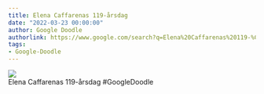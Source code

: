 ```yaml
---
title: Elena Caffarenas 119-årsdag
date: "2022-03-23 00:00:00"
author: Google Doodle
authorlink: https://www.google.com/search?q=Elena%20Caffarenas%20119-%C3%A5rsdag
tags:
- Google-Doodle
---
```

<img src="https://www.google.com/logos/doodles/2022/elena-caffarenas-119th-birthday-6753651837109376.2-l.png" referrerpolicy="no-referrer"><br>Elena Caffarenas 119-årsdag #GoogleDoodle
